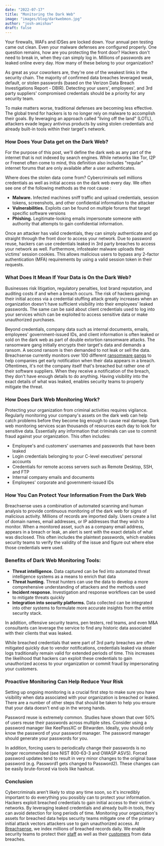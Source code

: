 ```yaml
---
date: "2022-07-17"
title: "Monitoring the Dark Web"
image: "images/blog/darkwebmon.jpg"
author: "josh-amishav"
draft: false
---
```

Your firewalls, WAFs and IDSes are locked down. Your annual pen testing came out clean. Even your malware defenses are configured properly. One question remains, how are you protecting the front door? Hackers don't need to break in, when they can simply log in. Millions of passwords are leaked online every day. How many of these belong to your organization? 

As great as your coworkers are, they're one of the weakest links in the security chain. The majority of confirmed data breaches leveraged weak, default, or stolen passwords (based on the Verizon Data Breach Investigations Report - DBIR). Detecting your users', employees', and 3rd party suppliers' compromised credentials should be a priority for any security team.

To make matters worse, traditional defenses are becoming less effective. The global trend for hackers is to no longer rely on malware to accomplish their goals. By leveraging an approach called "living off the land" (LOTL), attackers evade legacy antivirus products by using stolen credentials and already built-in tools within their target's network.

### How Does Your Data get on the Dark Web? ###

For the purpose of this post, we'll define the dark web as any part of the internet that is not indexed by search engines. While networks like Tor, I2P or Freenet often come to mind, this definition also includes "regular" internet forums that are only available after a user authenticates. 

Where does the stolen data come from? Cybercriminals sell millions credentials as well as initial access on the dark web every day. We often see one of the following methods as the root cause :

* **Malware.** Infected machines sniff traffic and upload credentials, session tokens, screenshots, and other confidential information to the attacker
* **Vulnerabilities.** Exploits can be found on multiple forums that target specific software versions
* **Phishing.** Legitimate-looking emails impersonate someone with authority that attempts to gain confidential information. 

Once an attacker has valid credentials, they can simply authenticate and go straight through the front door to access your network. Due to password reuse, hackers can use credentials leaked in 3rd party breaches to access your network as well. Furthermore, infostealer malware uploads their victims' session cookies. This allows malicious users to bypass any 2-factor authentication (MFA) requirements by using a valid session token in their requests.

### What Does It Mean If Your Data is On the Dark Web? ###

Businesses risk litigation, regulatory penalties, lost brand reputation, and auditing costs if and when a breach occurs. The risk of hackers gaining their initial access via a credential stuffing attack greatly increases when an organization doesn't have sufficient visibility into their employees' leaked passwords. The same can be said about client credentials used to log into your services which can be exploited to access sensitive data or make unauthorized purchases.

Beyond credentials, company data such as internal documents, emails, employees' government-issued IDs, and client information is often leaked or sold on the dark web as part of double extortion ransomware attacks. The ransomware gang initially encrypts their target's data and demands a ransom. A second ransom is then demanded to not leak or sell the data. Breachsense currently monitors over 100 different [ransomware gangs](https://www.breachsense.io/ransomware-gangs/) to help companies get early notification when their data appears in a breach. Oftentimes, it's not the company itself that's breached but rather one of their software suppliers. When they receive a notification of the breach, they don't have enough details to do anything. Having visibility into the exact details of what was leaked, enables security teams to properly mitigate the threat.

### How Does Dark Web Monitoring Work? ###

Protecting your organization from criminal activities requires vigilance. Regularly monitoring your company's assets on the dark web can help catch problems before they become big enough to cause real damage. Dark web monitoring services scan thousands of resources each day to look for sensitive data. Essentially any information that criminals can use to commit fraud against your organization. This often includes:

* Employee's and customers' usernames and passwords that have been leaked
* Login credentials belonging to your C-level executives' personal accounts
* Credentials for remote access servers such as Remote Desktop, SSH, and FTP
* Internal company emails and documents
* Employees' corporate and government-issued IDs

### How You Can Protect Your Information From the Dark Web ###

Breachsense uses a combination of automated scanning and human analysis to provide continuous monitoring of the dark web for signs of malicious activity. Millions of records are imported daily. Users create a list of domain names, email addresses, or IP addresses that they wish to monitor. When a monitored asset, such as a company email address, appears in a breach or leak, an alert is sent with the exact details of what was disclosed. This often includes the plaintext passwords, which enables security teams to verify the validity of the issue and figure out where else those credentials were used. 

### Benefits of Dark Web Monitoring Tools: ###
* **Threat intelligence.** Data captured can be fed into automated threat intelligence systems as a means to enrich that data
* **Threat hunting.** Threat hunters can use the data to develop a more comprehensive understanding of attackers and the methods used
* **Incident response.** Investigation and response workflows can be used to mitigate threats quickly
* **Integration into security platforms.** Data collected can be integrated into other systems to formulate more accurate insights from the entire security stack.

In addition, offensive security teams, pen testers, red teams, and even M&A consultants can leverage the service to find any historic data associated with their clients that was leaked.

While breached credentials that were part of 3rd party breaches are often mitigated quickly due to vendor notifications, credentials leaked via stealer logs traditionally remain valid for extended periods of time. This increases the likelihood that hackers can exploit these credentials to gain unauthorized access to your organization or commit fraud by impersonating your customers.

### Proactive Monitoring Can Help Reduce Your Risk ###

Setting up ongoing monitoring is a crucial first step to make sure you have visibility when data associated with your organization is breached or leaked. There are a number of other steps that should be taken to help you ensure that your data doesn't end up in the wrong hands.

Password reuse is extremely common. Studies have shown that over 50% of users reuse their passwords across multiple sites. Consider using a password manager like KeePassXC or Bitwarden. Ideally, you should only know the password of your password manager. The password manager should generate your passwords for you. 

In addition, forcing users to periodically change their passwords is no longer recommended (see NIST 800-63-3 and OWASP ASVS). Forced password updates tend to result in very minor changes to the original base password (e.g. Password1 gets changed to Password2). These changes can be easily brute-forced via tools like hashcat.

### Conclusion ###

Cybercriminals aren’t likely to stop any time soon, so it's incredibly important to do everything you possibly can to protect your information. Hackers exploit breached credentials to gain initial access to their victim's networks. By leveraging leaked credentials and already built-in tools, they can avoid detection for long periods of time. Monitoring your organization's assets for breached data helps security teams mitigate one of the primary initial attack vectors attackers use to gain unauthorized access. At [Breachsense](https://www.breachsense.io/), we index millions of breached records daily. We enable security teams to protect their [staff](https://www.breachsense.io/protect-your-staff/) as well as their [customers](https://www.breachsense.io/protect-your-customers/) from data breaches. 
